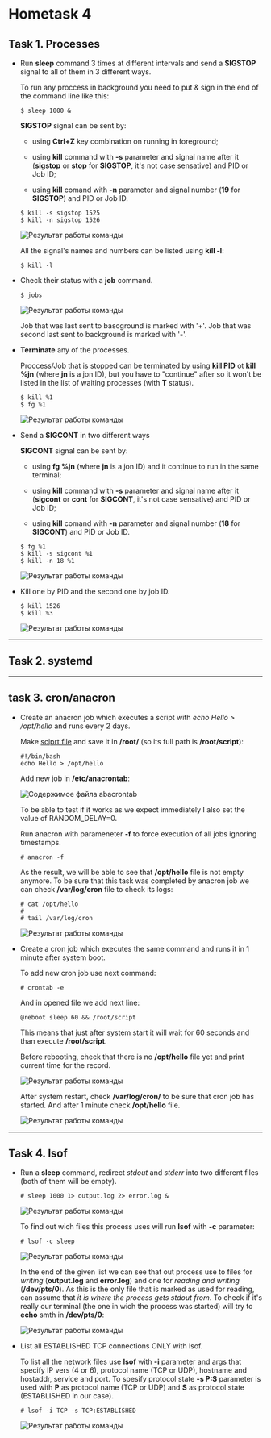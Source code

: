 # Hometask 4

## Task 1. Processes
  - Run **sleep** command 3 times at different intervals and send a **SIGSTOP** signal to all of them in 3 different ways.
  
    To run any proccess in background you need to put & sign in the end of the command line like this:
    
    ```
    $ sleep 1000 &
    ```
    
    **SIGSTOP** signal can be sent by:
      
     * using **Ctrl+Z** key combination on running in foreground;
      
     * using **kill** command with **-s** parameter and signal name after it (**sigstop** or **stop** for **SIGSTOP**, it's not case sensative) and PID or Job ID;
      
     * using **kill** comand with **-n** parameter and signal number (**19** for **SIGSTOP**) and PID or Job ID.
      
    ```
    $ kill -s sigstop 1525
    $ kill -n sigstop 1526
    ```
      
    ![Результат работы команды](/4/screenshots/task1_1.png)
    
    All the signal's names and numbers can be listed using **kill -l**:
    
    ```
    $ kill -l
    ```
    
  - Check their status with a **job** command.
    
    ```
    $ jobs
    ```
    
    ![Результат работы команды](/4/screenshots/task1_2.png)
    
    Job that was last sent to bascground is marked with '+'. Job that was second last sent to background is marked with '-'.
      
  - **Terminate** any of the processes.
    
    Proccess/Job that is stopped can be terminated by using **kill PID** ot **kill %jn** (where **jn** is a jon ID), but you have to "continue" after so it won't be listed in the list of waiting processes (with **T** status).
    
    ```
    $ kill %1
    $ fg %1
    ```
    
    ![Результат работы команды](/4/screenshots/task1_3.png)
    
  - Send a **SIGCONT** in two different ways

    **SIGCONT** signal can be sent by:
      
     * using **fg %jn** (where **jn** is a jon ID) and it continue to run in the same terminal;
      
     * using **kill** command with **-s** parameter and signal name after it (**sigcont** or **cont** for **SIGCONT**, it's not case sensative) and PID or Job ID;
      
     * using **kill** comand with **-n** parameter and signal number (**18** for **SIGCONT**) and PID or Job ID.
      
     ```
     $ fg %1
     $ kill -s sigcont %1
     $ kill -n 18 %1
     ```
      
     ![Результат работы команды](/4/screenshots/task1_4.png)
      
   - Kill one by PID and the second one by job ID.
     
     ```
     $ kill 1526
     $ kill %3
     ```
     
     ![Результат работы команды](/4/screenshots/task1_5.png)
 
 ***
 
## Task 2. systemd

     

***

## task 3. cron/anacron
   - Create an anacron job which executes a script with *echo Hello > /opt/hello* and runs every 2 days.
     
     Make [sciprt file](/4/script) and save it in **/root/** (so its full path is **/root/script**):
     
      ```
      #!/bin/bash
      echo Hello > /opt/hello
      ```
     
     Add new job in **/etc/anacrontab**:
     
      ![Содержимое файла abacrontab](/4/screenshots/task3_1.png)
     
     To be able to test if it works as we expect immediately I also set the value of RANDOM_DELAY=0.
     
     Run anacron with parameneter **-f** to force execution of all jobs ignoring timestamps.
     
      ```
      # anacron -f
      ```
     
     As the result, we will be able to see that **/opt/hello** file is not empty anymore. To be sure that this task was completed by anacron job we can check **/var/log/cron** file to check its logs:
     
      ```
      # cat /opt/hello
      #
      # tail /var/log/cron 
      ```
      
      ![Результат работы команды](/4/screenshots/task3_2.png)
     
   - Create a cron job which executes the same command and runs it in 1 minute after system boot.
     
     To add new cron job use next command:
      
      ```
      # crontab -e
      ```
      
     And in opened file we add next line:
     
      ```
      @reboot sleep 60 && /root/script
      ```
      
     This means that just after system start it will wait for 60 seconds and than execute **/root/script**.
     
     Before rebooting, check that there is no **/opt/hello** file yet and print current time for the record.
     
      ![Результат работы команды](/4/screenshots/task3_3.png)
     
     After system restart, check **/var/log/cron/** to be sure that cron job has started. And after 1 minute check **/opt/hello** file.
     
      ![Результат работы команды](/4/screenshots/task3_4.png)

***

## Task 4. lsof
   - Run a **sleep** command, redirect *stdout* and *stderr* into two different files (both of them will be empty).
      
      ```
      # sleep 1000 1> output.log 2> error.log &
      ```
      
      ![Результат работы команды](/4/screenshots/task4_1.png)
      
     To find out wich files this process uses will run **lsof** with **-c** parameter:
     
      ```
      # lsof -c sleep
      ```
      
      ![Результат работы команды](/4/screenshots/task4_2.png)
      
     In the end of the given list we can see that out process use to files for *writing* (**output.log** and **error.log**) and one for *reading and writing* (**/dev/pts/0**).
     As this is the only file that is marked as used for reading, can assume that *it is where the process gets stdout from*. To check if it's really our terminal (the one in wich the process was started) will try to **echo** smth in **/dev/pts/0**:
      
      ![Результат работы команды](/4/screenshots/task4_3.png)
      
   - List all ESTABLISHED TCP connections ONLY with lsof.
   
     To list all the network files use **lsof** with **-i** parameter and args that specify IP vers (4 or 6), protocol name (TCP or UDP), hostname and hostaddr, service and port. To spesify protocol state **-s P:S** parameter is used with **P** as protocol name (TCP or UDP) and **S** as protocol state (ESTABLISHED in our case).
     
      ```
      # lsof -i TCP -s TCP:ESTABLISHED
      ```
      
      ![Результат работы команды](/4/screenshots/task4_5.png)
